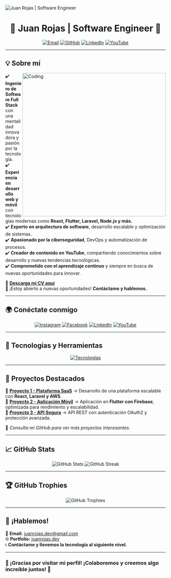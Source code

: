 ![Juan Rojas | Software Engineer](https://github.com/MessigD/DeveloperJuanAquino/blob/main/LogoPT.png)

<h1 align="center"> 🚀 Juan Rojas | Software Engineer 🚀 </h1>

<p align="center">
  <a href="mailto:juanrojas.dev@gmail.com" target="_blank"><img src="https://img.icons8.com/fluency/48/gmail.png" alt="Email"/></a>
  <a href="https://github.com/MessigD" target="_blank"><img src="https://img.icons8.com/fluency/48/github.png" alt="GitHub"/></a>
  <a href="https://www.linkedin.com/in/juanrojas" target="_blank"><img src="https://img.icons8.com/fluency/48/linkedin.png" alt="LinkedIn"/></a>
  <a href="https://www.youtube.com/@MessigD" target="_blank"><img src="https://img.icons8.com/fluency/48/youtube-play.png" alt="YouTube"/></a>
</p>

---

## 💡 Sobre mí  
<img align="right" alt="Coding" width="450" src="https://media.giphy.com/media/qgQUggAC3Pfv687qPC/giphy.gif">

✔️ **Ingeniero de Software Full Stack** con una mentalidad innovadora y pasión por la tecnología.  
✔️ **Experiencia en desarrollo web y móvil** con tecnologías modernas como **React, Flutter, Laravel, Node.js y más.**  
✔️ **Experto en arquitectura de software**, desarrollo escalable y optimización de sistemas.  
✔️ **Apasionado por la ciberseguridad**, DevOps y automatización de procesos.  
✔️ **Creador de contenido en YouTube**, compartiendo conocimientos sobre desarrollo y nuevas tendencias tecnológicas.  
✔️ **Comprometido con el aprendizaje continuo** y siempre en busca de nuevas oportunidades para innovar.  

📄 [**Descarga mi CV aquí**](https://onedrive.live.com/)  
💬 ¡Estoy abierto a nuevas oportunidades! **Contáctame y hablemos.**  

---

## 🌍 Conéctate conmigo  

<p align="center">
<a href="https://instagram.com/messigd"><img src="https://img.icons8.com/fluency/48/instagram-new.png" alt="Instagram"/></a>
<a href="https://facebook.com/messigd"><img src="https://img.icons8.com/fluency/48/facebook.png" alt="Facebook"/></a>
<a href="https://www.linkedin.com/in/juanrojas"><img src="https://img.icons8.com/fluency/48/linkedin.png" alt="LinkedIn"/></a>
<a href="https://www.youtube.com/@MessigD"><img src="https://img.icons8.com/fluency/48/youtube.png" alt="YouTube"/></a>
</p>

---

## 🔧 Tecnologías y Herramientas  

<p align="center">
<a href="https://skillicons.dev">
<img src="https://skillicons.dev/icons?i=react,nextjs,flutter,dart,php,laravel,js,ts,nodejs,python,cs,dotnet,mysql,postgres,mongodb,git,github,docker,aws,gcp,linux,azure,kubernetes,redis,graphql,firebase,tailwind,vscode&theme=dark&perline=10" alt="Tecnologías" />
</a>
</p>

---

## 🚀 Proyectos Destacados  

🔹 **[Proyecto 1 - Plataforma SaaS](https://github.com/MessigD/Proyecto1)** → Desarrollo de una plataforma escalable con **React, Laravel y AWS**.  
🔹 **[Proyecto 2 - Aplicación Móvil](https://github.com/MessigD/Proyecto2)** → Aplicación en **Flutter con Firebase**, optimizada para rendimiento y escalabilidad.  
🔹 **[Proyecto 3 - API Segura](https://github.com/MessigD/Proyecto3)** → API REST con autenticación OAuth2 y protección avanzada.  

📌 *Consulta mi GitHub para ver más proyectos interesantes.*  

---

## 📈 GitHub Stats  

<p align="center">
  <img src="https://github-readme-stats.vercel.app/api?username=MessigD&show_icons=true&theme=radical&hide_border=true&count_private=true" alt="GitHub Stats"/>
  <img src="https://github-readme-streak-stats.herokuapp.com/?user=MessigD&theme=radical&hide_border=true" alt="GitHub Streak"/>
</p>

---

## 🏆 GitHub Trophies  

<p align="center">
  <img src="https://github-profile-trophy.vercel.app/?username=MessigD&theme=radical&no-frame=true&margin-w=6" alt="GitHub Trophies" />
</p>

---

## 💬 ¡Hablemos!  

📧 **Email:** juanrojas.dev@gmail.com  
🌐 **Portfolio:** [juanrojas.dev](https://juanrojas.dev)  
📞 **Contáctame y llevemos la tecnología al siguiente nivel.**  

---

### 🚀 ¡Gracias por visitar mi perfil! ¡Colaboremos y creemos algo increíble juntos! 🚀